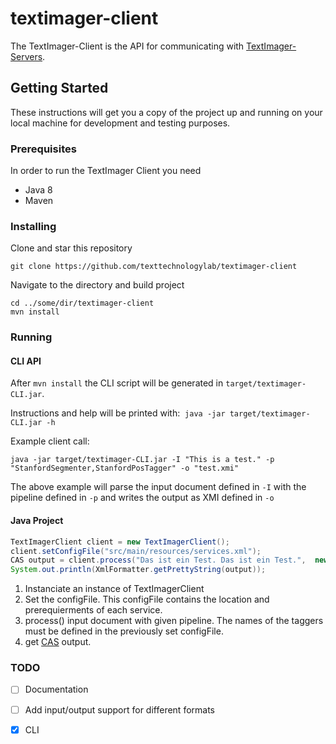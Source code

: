 # textimager-client
The TextImager-Client is the API for communicating with [TextImager-Servers](https://github.com/texttechnologylab/textimager-server).

## Getting Started
These instructions will get you a copy of the project up and running on your local machine for development and testing purposes.

### Prerequisites
In order to run the TextImager Client you need
* Java 8
* Maven

### Installing
Clone and star this repository
```
git clone https://github.com/texttechnologylab/textimager-client
```
Navigate to the directory and build project
```
cd ../some/dir/textimager-client
mvn install
```

### Running

#### CLI API
After ```mvn install``` the CLI script will be generated in ```target/textimager-CLI.jar```.

Instructions and help will be printed with:  ```java -jar target/textimager-CLI.jar -h```

Example client call:
```
java -jar target/textimager-CLI.jar -I "This is a test." -p "StanfordSegmenter,StanfordPosTagger" -o "test.xmi"
```

The above example will parse the input document defined in ```-I``` with the pipeline defined in ```-p``` and writes the output as XMI defined in ```-o```

#### Java Project

```java
TextImagerClient client = new TextImagerClient();
client.setConfigFile("src/main/resources/services.xml");
CAS output = client.process("Das ist ein Test. Das ist ein Test.",  new String[]{"LanguageToolSegmenter", "ParagraphSplitter", "MarMoTLemma", "MarMoTTagger"});
System.out.println(XmlFormatter.getPrettyString(output));
```
1. Instanciate an instance of TextImagerClient
2. Set the configFile. This configFile contains the location and prerequierments of each service.
3. process() input document with given pipeline. The names of the taggers must be defined in the previously set configFile.
4. get [CAS](https://uima.apache.org/downloads/releaseDocs/2.3.0-incubating/docs/api/org/apache/uima/cas/CAS.html) output.

### TODO
- [ ] Documentation
- [ ] Add input/output support for different formats
- [x] CLI

